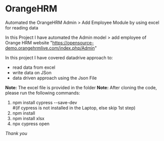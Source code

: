 # OrangeHRM

Automated the OrangeHRM Admin > Add Employee Module by using excel for reading data

In this Project I have automated the Admin model > add employee of Orange HRM website "https://opensource-demo.orangehrmlive.com/index.php/Admin"

In this project I have covered datadrive approach to: 

- read data from excel
- write data on JSon
- data driven approach using the Json File

**Note:**  The excel file is provided in the folder
**Note:** After cloning the code, please run the following commands:

1. npm install cypress --save-dev   
#(if cypress is not installed in the Laptop, else skip 1st step)
2. npm install
3. npm install xlsx
3. npx cypress open

_Thank you_
